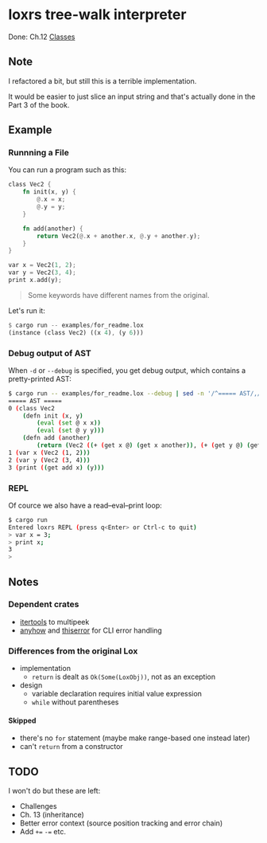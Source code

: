 # loxrs tree-walk interpreter

Done: Ch.12 [Classes](https://craftinginterpreters.com/classes.html)

## Note

I refactored a bit, but still this is a terrible implementation.

It would be easier to just slice an input string and that's actually done in the Part 3 of the book.

## Example

### Runnning a File

You can run a program such as this:

```rust
class Vec2 {
    fn init(x, y) {
        @.x = x;
        @.y = y;
    }

    fn add(another) {
        return Vec2(@.x + another.x, @.y + another.y);
    }
}

var x = Vec2(1, 2);
var y = Vec2(3, 4);
print x.add(y);
```

> Some keywords have different names from the original.

Let's run it:

```rust
$ cargo run -- examples/for_readme.lox
(instance (class Vec2) ((x 4), (y 6)))
```

### Debug output of AST

When `-d` or `--debug` is specified, you get debug output, which contains a pretty-printed AST:

```sh
$ cargo run -- examples/for_readme.lox --debug | sed -n '/^===== AST/,/^$/p'
===== AST =====
0 (class Vec2
    (defn init (x, y)
        (eval (set @ x x))
        (eval (set @ y y)))
    (defn add (another)
        (return (Vec2 ((+ (get x @) (get x another)), (+ (get y @) (get y another)))))))
1 (var x (Vec2 (1, 2)))
2 (var y (Vec2 (3, 4)))
3 (print ((get add x) (y)))

```

### REPL

Of cource we also have a read–eval–print loop:

```sh
$ cargo run
Entered loxrs REPL (press q<Enter> or Ctrl-c to quit)
> var x = 3;
> print x;
3
>
```

## Notes

### Dependent crates

* [itertools](https://github.com/rust-itertools/itertools) to multipeek
* [anyhow](https://crates.io/crates/anyhow) and [thiserror](https://github.com/dtolnay/thiserror) for CLI error handling

### Differences from the original Lox

- implementation
    - `return` is dealt as `Ok(Some(LoxObj))`, not as an exception
- design
    - variable declaration requires initial value expression
    - `while` without parentheses

#### Skipped

- there's no `for` statement (maybe make range-based one instead later)
- can't `return` from a constructor

## TODO

I won't do but these are left:

- Challenges
- Ch. 13 (inheritance)
- Better error context (source position tracking and error chain)
- Add `+=` `-=` etc.
